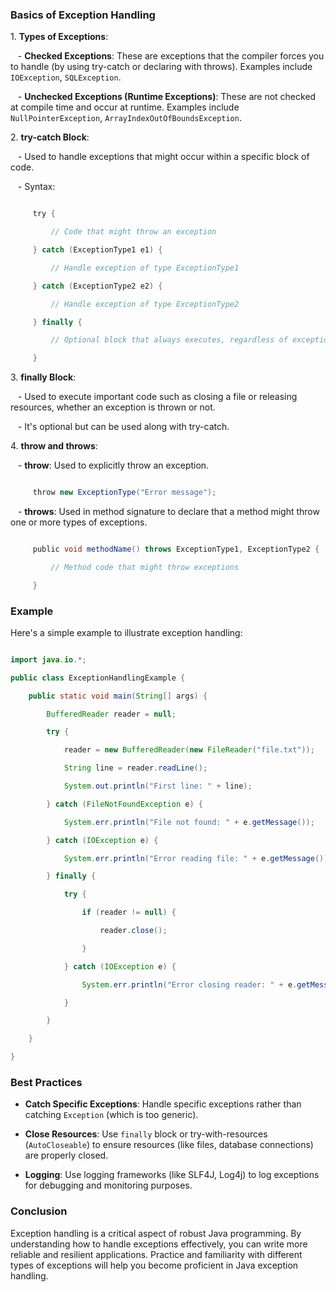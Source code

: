 
### Basics of Exception Handling

1\. **Types of Exceptions**:

   - **Checked Exceptions**: These are exceptions that the compiler forces you to handle (by using try-catch or declaring with throws). Examples include `IOException`, `SQLException`.

   - **Unchecked Exceptions (Runtime Exceptions)**: These are not checked at compile time and occur at runtime. Examples include `NullPointerException`, `ArrayIndexOutOfBoundsException`.

2\. **try-catch Block**:

   - Used to handle exceptions that might occur within a specific block of code.

   - Syntax:

```java

     try {

         // Code that might throw an exception

     } catch (ExceptionType1 e1) {

         // Handle exception of type ExceptionType1

     } catch (ExceptionType2 e2) {

         // Handle exception of type ExceptionType2

     } finally {

         // Optional block that always executes, regardless of exceptions

     }

```

3\. **finally Block**:

   - Used to execute important code such as closing a file or releasing resources, whether an exception is thrown or not.

   - It's optional but can be used along with try-catch.

4\. **throw and throws**:

   - **throw**: Used to explicitly throw an exception.

```java

     throw new ExceptionType("Error message");

```

   - **throws**: Used in method signature to declare that a method might throw one or more types of exceptions.

```java

     public void methodName() throws ExceptionType1, ExceptionType2 {

         // Method code that might throw exceptions

     }

```

### Example

Here's a simple example to illustrate exception handling:

```java

import java.io.*;

public class ExceptionHandlingExample {

    public static void main(String[] args) {

        BufferedReader reader = null;

        try {

            reader = new BufferedReader(new FileReader("file.txt"));

            String line = reader.readLine();

            System.out.println("First line: " + line);

        } catch (FileNotFoundException e) {

            System.err.println("File not found: " + e.getMessage());

        } catch (IOException e) {

            System.err.println("Error reading file: " + e.getMessage());

        } finally {

            try {

                if (reader != null) {

                    reader.close();

                }

            } catch (IOException e) {

                System.err.println("Error closing reader: " + e.getMessage());

            }

        }

    }

}

```

### Best Practices

- **Catch Specific Exceptions**: Handle specific exceptions rather than catching `Exception` (which is too generic).

- **Close Resources**: Use `finally` block or try-with-resources (`AutoCloseable`) to ensure resources (like files, database connections) are properly closed.

- **Logging**: Use logging frameworks (like SLF4J, Log4j) to log exceptions for debugging and monitoring purposes.

### Conclusion

Exception handling is a critical aspect of robust Java programming. By understanding how to handle exceptions effectively, you can write more reliable and resilient applications. Practice and familiarity with different types of exceptions will help you become proficient in Java exception handling.